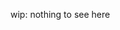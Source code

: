 wip: nothing to see here

<!-- TODO: -->

<!-- Kill the fluidity project (grab the sizing settings first!!!!) -->
<!-- Good clean showcase site -->
<!-- Document nested -->
<!-- Document offsets positioning (2 offset / 6 cols / 1 offset / 3 cols) -->
<!-- Document for full, 3/4, 1/2, 1/4, 2/3, 1/3? (use round)-->
<!-- Document all pull/push without expanding size -->
<!-- Document Responsive with Media queries -->
<!-- Build overlay grid -->
<!-- Multiple branches... heroku and just lib -->
<!-- Move todos to gh -->
<!-- Add documentation (kss or rocco?) -->
<!-- Test in all browsers -->
<!-- Compiler for scss, stylus, less, css -->

